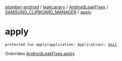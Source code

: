 [plumber-android](../../../index.md) / [leakcanary](../../index.md) / [AndroidLeakFixes](../index.md) / [SAMSUNG_CLIPBOARD_MANAGER](index.md) / [apply](./apply.md)

# apply

`protected fun apply(application: Application): `[`Unit`](https://kotlinlang.org/api/latest/jvm/stdlib/kotlin/-unit/index.html)

Overrides [AndroidLeakFixes.apply](../apply.md)

